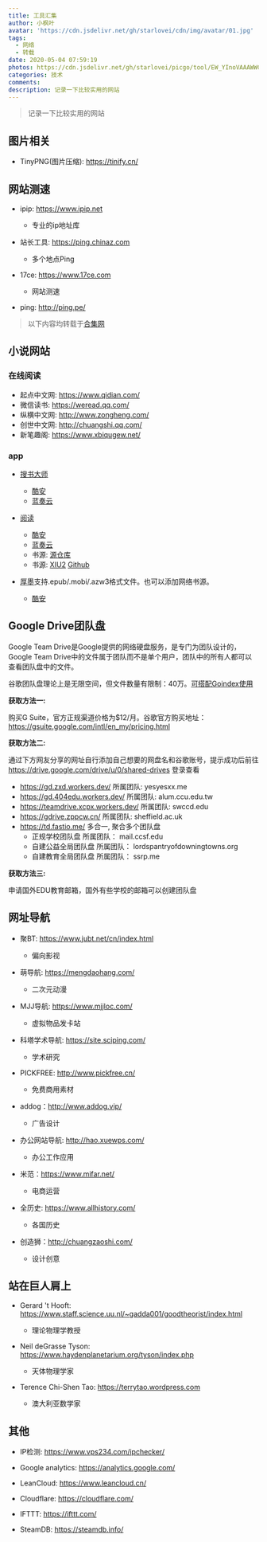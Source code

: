 ```yaml
---
title: 工具汇集
author: 小枫叶
avatar: 'https://cdn.jsdelivr.net/gh/starlovei/cdn/img/avatar/01.jpg'
tags:
  - 网络
  - 转载
date: 2020-05-04 07:59:19
photos: https://cdn.jsdelivr.net/gh/starlovei/picgo/tool/EW_YInoVAAAWWCX.jpg
categories: 技术
comments: 
description: 记录一下比较实用的网站
---
```

> 记录一下比较实用的网站

## 图片相关

+ TinyPNG(图片压缩): https://tinify.cn/

## 网站测速

+ ipip: https://www.ipip.net

  - 专业的ip地址库

+ 站长工具: https://ping.chinaz.com

  - 多个地点Ping

+ 17ce: https://www.17ce.com

  - 网站测速

+ ping: http://ping.pe/

> 以下内容均转载于[合集网](https://www.heji.ltd/)

## 小说网站

### 在线阅读

+ 起点中文网: https://www.qidian.com/
+ 微信读书: https://weread.qq.com/
+ 纵横中文网: http://www.zongheng.com/
+ 创世中文网: http://chuangshi.qq.com/
+ 新笔趣阁: https://www.xbiqugew.net/

### app

+ [搜书大师](http://www.soushu.site/)

    - [酷安](https://www.coolapk.com/apk/com.flyersoft.seekbooks)
    - [蓝奏云](https://www.lanzous.com/i6qshda)

+ [阅读](https://www.coolapk.com/apk/com.gedoor.monkeybook)

    - [酷安](https://www.coolapk.com/apk/com.gedoor.monkeybook)
    - [蓝奏云](https://www.lanzous.com/i6qsheb)
    - 书源: [源仓库](http://ku.mumuceo.com/yuedu/index/index.html)
    - 书源: [XIU2](https://xiu2.github.io/yuedu/)   [Github](https://github.com/XIU2/yuedu)

+ [厚墨](https://www.deepink.cn/)支持.epub/.mobi/.azw3格式文件。也可以添加网络书源。

    - [酷安](https://www.coolapk.com/apk/cn.deepink.reader)

## Google Drive团队盘

Google Team Drive是Google提供的网络硬盘服务，是专门为团队设计的，Google Team Drive中的文件属于团队而不是单个用户，团队中的所有人都可以查看团队盘中的文件。

谷歌团队盘理论上是无限空间，但文件数量有限制：40万。[可搭配Goindex使用](https://www.moerats.com/archives/1001/)

**获取方法一:**

购买G Suite，官方正规渠道价格为$12/月。谷歌官方购买地址：https://gsuite.google.com/intl/en_my/pricing.html

**获取方法二:**

通过下方网友分享的网址自行添加自己想要的网盘名和谷歌账号，提示成功后前往 https://drive.google.com/drive/u/0/shared-drives 登录查看
+ https://gd.zxd.workers.dev/ 所属团队: yesyesxx.me
+ https://gd.404edu.workers.dev/ 所属团队: alum.ccu.edu.tw
+ https://teamdrive.xcpx.workers.dev/ 所属团队: swccd.edu
+ https://gdrive.zppcw.cn/ 所属团队: sheffield.ac.uk
+ https://td.fastio.me/ 多合一, 聚合多个团队盘
    - 正规学校团队盘 所属团队： mail.ccsf.edu
    - 自建公益全局团队盘 所属团队： lordspantryofdowningtowns.org
    - 自建教育全局团队盘 所属团队： ssrp.me

**获取方法三:**

申请国外EDU教育邮箱，国外有些学校的邮箱可以创建团队盘

## 网址导航

+ 聚BT: https://www.jubt.net/cn/index.html

  - 偏向影视

+ 萌导航: https://mengdaohang.com/

  - 二次元动漫

+ MJJ导航: https://www.mjjloc.com/

  - 虚拟物品发卡站

+ 科塔学术导航: https://site.sciping.com/

  - 学术研究
  
+ PICKFREE: http://www.pickfree.cn/

  - 免费商用素材

+ addog：http://www.addog.vip/

  - 广告设计

+ 办公网站导航: http://hao.xuewps.com/

  - 办公工作应用

+ 米范：https://www.mifar.net/

  - 电商运营

+ 全历史: https://www.allhistory.com/

  - 各国历史

+ 创造狮：http://chuangzaoshi.com/

  - 设计创意

## 站在巨人肩上

+ Gerard 't Hooft: https://www.staff.science.uu.nl/~gadda001/goodtheorist/index.html

  - 理论物理学教授

+ Neil deGrasse Tyson: https://www.haydenplanetarium.org/tyson/index.php

  - 天体物理学家

+ Terence Chi-Shen Tao: https://terrytao.wordpress.com

  - 澳大利亚数学家

## 其他
+ IP检测: https://www.vps234.com/ipchecker/

+ Google analytics: https://analytics.google.com/

+ LeanCloud: https://www.leancloud.cn/

+ Cloudflare: https://cloudflare.com/

+ IFTTT: https://ifttt.com/

+ SteamDB: https://steamdb.info/